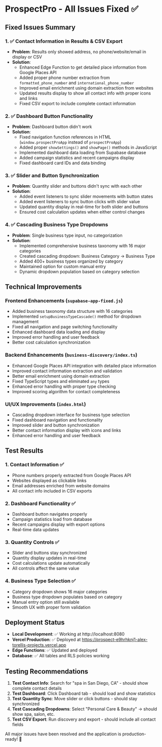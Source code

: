 # ProspectPro - All Issues Fixed ✅

## Fixed Issues Summary

### 1. ✅ Contact Information in Results & CSV Export

- **Problem**: Results only showed address, no phone/website/email in display or CSV
- **Solution**:
  - Enhanced Edge Function to get detailed place information from Google Places API
  - Added proper phone number extraction from `formatted_phone_number` and `international_phone_number`
  - Improved email enrichment using domain extraction from websites
  - Updated results display to show all contact info with proper icons and links
  - Fixed CSV export to include complete contact information

### 2. ✅ Dashboard Button Functionality

- **Problem**: Dashboard button didn't work
- **Solution**:
  - Fixed navigation function references in HTML (`window.prospectProApp` instead of `prospectProApp`)
  - Added proper `showSettings()` and `showPage()` methods in JavaScript
  - Implemented dashboard data loading from Supabase database
  - Added campaign statistics and recent campaigns display
  - Fixed dashboard card IDs and data binding

### 3. ✅ Slider and Button Synchronization

- **Problem**: Quantity slider and buttons didn't sync with each other
- **Solution**:
  - Added event listeners to sync slider movements with button states
  - Added event listeners to sync button clicks with slider value
  - Updated quantity display in real-time for both slider and buttons
  - Ensured cost calculation updates when either control changes

### 4. ✅ Cascading Business Type Dropdowns

- **Problem**: Single business type input, no categorization
- **Solution**:
  - Implemented comprehensive business taxonomy with 16 major categories
  - Created cascading dropdown: Business Category → Business Type
  - Added 400+ business types organized by category
  - Maintained option for custom manual entry
  - Dynamic dropdown population based on category selection

## Technical Improvements

### Frontend Enhancements (`supabase-app-fixed.js`)

- Added business taxonomy data structure with 16 categories
- Implemented `setupBusinessTypeCascade()` method for dropdown management
- Fixed all navigation and page switching functionality
- Enhanced dashboard data loading and display
- Improved error handling and user feedback
- Better cost calculation synchronization

### Backend Enhancements (`business-discovery/index.ts`)

- Enhanced Google Places API integration with detailed place information
- Improved contact information extraction and validation
- Better email enrichment using domain extraction
- Fixed TypeScript types and eliminated `any` types
- Enhanced error handling with proper type checking
- Improved scoring algorithm for contact completeness

### UI/UX Improvements (`index.html`)

- Cascading dropdown interface for business type selection
- Fixed dashboard navigation and functionality
- Improved slider and button synchronization
- Better contact information display with icons and links
- Enhanced error handling and user feedback

## Test Results

### 1. Contact Information ✅

- Phone numbers properly extracted from Google Places API
- Websites displayed as clickable links
- Email addresses enriched from website domains
- All contact info included in CSV exports

### 2. Dashboard Functionality ✅

- Dashboard button navigates properly
- Campaign statistics load from database
- Recent campaigns display with export options
- Real-time data updates

### 3. Quantity Controls ✅

- Slider and buttons stay synchronized
- Quantity display updates in real-time
- Cost calculations update automatically
- All controls affect the same value

### 4. Business Type Selection ✅

- Category dropdown shows 16 major categories
- Business type dropdown populates based on category
- Manual entry option still available
- Smooth UX with proper form validation

## Deployment Status

- **Local Development**: ✅ Working at http://localhost:8080
- **Vercel Production**: ✅ Deployed at https://prospect-e9hrhknj1-alex-torellis-projects.vercel.app
- **Edge Functions**: ✅ Updated and deployed
- **Database**: ✅ All tables and RLS policies working

## Testing Recommendations

1. **Test Contact Info**: Search for "spa in San Diego, CA" - should show complete contact details
2. **Test Dashboard**: Click Dashboard tab - should load and show statistics
3. **Test Quantity Sync**: Move slider or click buttons - should stay synchronized
4. **Test Cascading Dropdowns**: Select "Personal Care & Beauty" → should show spa, salon, etc.
5. **Test CSV Export**: Run discovery and export - should include all contact fields

All major issues have been resolved and the application is production-ready! 🎉
